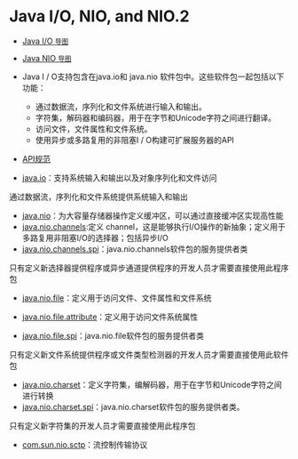 #   Java I/O, NIO, and NIO.2

-   [Java I/O `导图`](https://www.processon.com/view/link/5e52272fe4b07f2b831eed43)
-   [Java NIO `导图`](https://www.processon.com/view/link/5e522760e4b0d4dc876904a1)

-   Java I / O支持包含在java.io和 java.nio 软件包中。这些软件包一起包括以下功能：
    -   通过数据流，序列化和文件系统进行输入和输出。
    -   字符集，解码器和编码器，用于在字节和Unicode字符之间进行翻译。
    -   访问文件，文件属性和文件系统。
    -   使用异步或多路复用的非阻塞I / O构建可扩展服务器的API
-   [API规范](https://docs.oracle.com/javase/8/docs/technotes/guides/io/index.html)
-   [java.io](https://docs.oracle.com/javase/8/docs/api/java/io/package-summary.html)：支持系统输入和输出以及对象序列化和文件访问

通过数据流，序列化和文件系统提供系统输入和输出

-   [java.nio](111x.md)：为大容量存储器操作定义缓冲区，可以通过直接缓冲区实现高性能
-   [java.nio.channels](112x.md):定义 channel，这是能够执行I/O操作的新抽象；定义用于多路复用非阻塞I/O的选择器；包括异步I/O
-   [java.nio.channels.spi](https://docs.oracle.com/javase/8/docs/api/java/nio/channels/spi/package-summary.html)：java.nio.channels软件包的服务提供者类

只有定义新选择器提供程序或异步通道提供程序的开发人员才需要直接使用此程序包

-   [java.nio.file](113x.md)：定义用于访问文件、文件属性和文件系统

-   [java.nio.file.attribute](114x.md)：定义用于访问文件系统属性
-   [java.nio.file.spi](https://docs.oracle.com/javase/8/docs/api/java/nio/file/spi/package-summary.html)：java.nio.file软件包的服务提供者类

只有定义新文件系统提供程序或文件类型检测器的开发人员才需要直接使用此软件包

-   [java.nio.charset](115x.md)：定义字符集，编解码器，用于在字节和Unicode字符之间进行转换
-   [java.nio.charset.spi](https://docs.oracle.com/javase/8/docs/api/java/nio/charset/spi/package-summary.html)：java.nio.charset软件包的服务提供者类。

只有定义新字符集的开发人员才需要直接使用此程序包

-   [com.sun.nio.sctp](116x.md)：流控制传输协议

